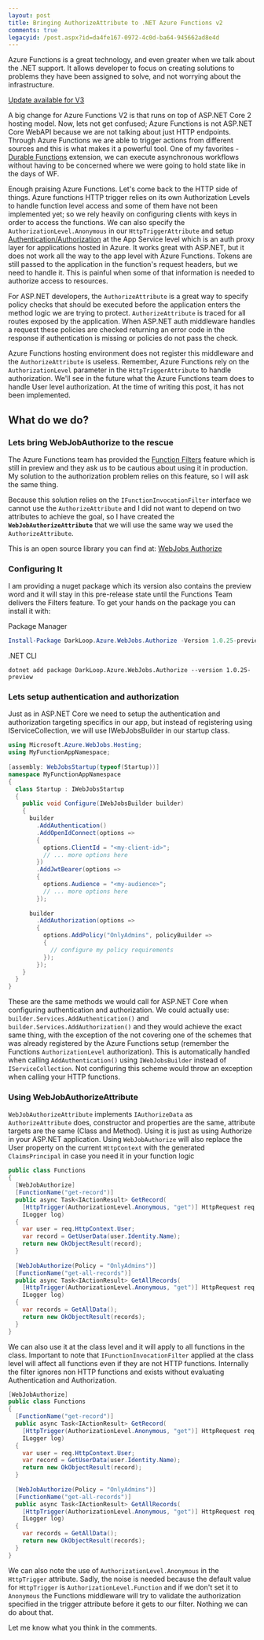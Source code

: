```yaml
---
layout: post
title: Bringing AuthorizeAttribute to .NET Azure Functions v2
comments: true
legacyid: /post.aspx?id=da4fe167-0972-4c0d-ba64-945662ad8e4d
---
```


Azure Functions is a great technology, and even greater when we talk about the .NET support. It allows developer to focus on creating solutions to problems they have been assigned to solve, and not worrying about the infrastructure.

[Update available for V3](functionauthorize-for-azure-functions-v3)

A big change for Azure Functions V2 is that runs on top of ASP.NET Core 2 hosting model. Now, lets not get confused; Azure Functions is not ASP.NET Core WebAPI because we are not talking about just HTTP endpoints. Through Azure Functions we are able to trigger actions from different sources and this is what makes it a powerful tool. One of my favorites - [Durable Functions](https://docs.microsoft.com/en-us/azure/azure-functions/durable/durable-functions-overview) extension, we can execute asynchronous workflows without having to be concerned where we were going to hold state like in the days of WF.

Enough praising Azure Functions. Let's come back to the HTTP side of things. Azure functions HTTP trigger relies on its own Authorization Levels to handle function level access and some of them have not been implemented yet; so we rely heavily on configuring clients with keys in order to access the functions. We can also specify the `AuthorizationLevel.Anonymous` in our `HttpTriggerAttribute` and setup [Authentication/Authorization](https://docs.microsoft.com/en-us/azure/app-service/overview-authentication-authorization) at the App Service level which is an auth proxy layer for applications hosted in Azure. It works great with ASP.NET, but it does not work all the way to the app level with Azure Functions. Tokens are still passed to the application in the function's request headers, but we need to handle it. This is painful when some of that information is needed to authorize access to resources.

For ASP.NET developers, the `AuthorizeAttribute` is a great way to specify policy checks that should be executed before the application enters the method logic we are trying to protect. `AuthorizeAttribute` is traced for all routes exposed by the application. When ASP.NET auth middleware handles a request these policies are checked returning an error code in the response if authentication is missing or policies do not pass the check.

Azure Functions hosting environment does not register this middleware and the `AuthorizeAttribute` is useless. Remember, Azure Functions rely on the `AuthorizationLevel` parameter in the `HttpTriggerAttribute` to handle authorization. We'll see in the future what the Azure Functions team does to handle User level authorization. At the time of writing this post, it has not been implemented.

## What do we do?
### Lets bring WebJobAuthorize to the rescue
The Azure Functions team has provided the [Function Filters](https://github.com/Azure/azure-webjobs-sdk/wiki/Function-Filters) feature which is still in preview and they ask us to be cautious about using it in production. My solution to the authorization problem relies on this feature, so I will ask the same thing.

Because this solution relies on the `IFunctionInvocationFilter` interface we cannot use the `AuthorizeAttribute` and I did not want to depend on two attributes to achieve the goal, so I have created the **`WebJobAuthorizeAttribute`** that we will use the same way we used the `AuthorizeAttribute`.

This is an open source library you can find at: [WebJobs Authorize](https://github.com/dark-loop/webjobs-authorize)

### Configuring It
I am providing a nuget package which its version also contains the preview word and it will stay in this pre-release state until the Functions Team delivers the Filters feature. To get your hands on the package you can install it with:

Package Manager
```powershell
Install-Package DarkLoop.Azure.WebJobs.Authorize -Version 1.0.25-preview
```

.NET CLI
```dos
dotnet add package DarkLoop.Azure.WebJobs.Authorize --version 1.0.25-preview
```

### Lets setup authentication and authorization
Just as in ASP.NET Core we need to setup the authentication and authorization targeting specifics in our app, but instead of registering using  IServiceCollection, we will use IWebJobsBuilder in our startup class.

```csharp
using Microsoft.Azure.WebJobs.Hosting;
using MyFunctionAppNamespace;
 
[assembly: WebJobsStartup(typeof(Startup))]
namespace MyFunctionAppNamespace
{
  class Startup : IWebJobsStartup
  {
    public void Configure(IWebJobsBuilder builder)
    {
      builder
        .AddAuthentication()
        .AddOpenIdConnect(options =>
        {
          options.ClientId = "<my-client-id>";
          // ... more options here
        })
        .AddJwtBearer(options =>
        {
          options.Audience = "<my-audience>";
          // ... more options here
        });
 
      builder
        .AddAuthorization(options =>
        {
          options.AddPolicy("OnlyAdmins", policyBuilder =>
          {
            // configure my policy requirements
          });
        });
    }
  }
}
```
These are the same methods we would call for ASP.NET Core when configuring authentication and authorization. We could actually use: `builder.Services.AddAuthentication()` and `builder.Services.AddAuthorization()` and they would achieve the exact same thing, with the exception of the not covering one of the schemes that was already registered by the Azure Functions setup (remember the Functions `AuthorizationLevel` authorization). This is automatically handled when calling `AddAuthentication()` using `IWebJobsBuilder` instead of `IServiceCollection`. Not configuring this scheme would throw an exception when calling your HTTP functions.

### Using WebJobAuthorizeAttribute
`WebJobAuthorizeAttribute` implements `IAuthorizeData` as `AuthorizeAttribute` does, constructor and properties are the same, attribute targets are the same (Class and Method). Using it is just as using Authorize in your ASP.NET application. Using `WebJobAuthorize` will also replace the User property on the current `HttpContext` with the generated `ClaimsPrincipal` in case you need it in your function logic

```csharp
public class Functions
{
  [WebJobAuthorize]
  [FunctionName("get-record")]
  public async Task<IActionResult> GetRecord(
    [HttpTrigger(AuthorizationLevel.Anonymous, "get")] HttpRequest req,
    ILogger log)
  {
    var user = req.HttpContext.User;
    var record = GetUserData(user.Identity.Name);
    return new OkObjectResult(record);
  }
 
  [WebJobAuthorize(Policy = "OnlyAdmins")]
  [FunctionName("get-all-records")]
  public async Task<IActionResult> GetAllRecords(
    [HttpTrigger(AuthorizationLevel.Anonymous, "get")] HttpRequest req,
    ILogger log)
  {
    var records = GetAllData();
    return new OkObjectResult(records);
  }
}
```
We can also use it at the class level and it will apply to all functions in the class. Important to note that `IFunctionInvocationFilter` applied at the class level will affect all functions even if they are not HTTP functions. Internally the filter ignores non HTTP functions and exists without evaluating Authentication and Authorization.

```csharp
[WebJobAuthorize]
public class Functions
{
  [FunctionName("get-record")]
  public async Task<IActionResult> GetRecord(
    [HttpTrigger(AuthorizationLevel.Anonymous, "get")] HttpRequest req,
    ILogger log)
  {
    var user = req.HttpContext.User;
    var record = GetUserData(user.Identity.Name);
    return new OkObjectResult(record);
  }
 
  [WebJobAuthorize(Policy = "OnlyAdmins")]
  [FunctionName("get-all-records")]
  public async Task<IActionResult> GetAllRecords(
    [HttpTrigger(AuthorizationLevel.Anonymous, "get")] HttpRequest req,
    ILogger log)
  {
    var records = GetAllData();
    return new OkObjectResult(records);
  }
}
```
We can also note the use of `AuthorizationLevel.Anonymous` in the `HttpTrigger` attribute. Sadly, the noise is needed because the default value for `HttpTrigger` is `AuthorizationLevel.Function` and if we don't set it to `Anonymous` the Functions middleware will try to validate the authorization specified in the trigger attribute before it gets to our filter. Nothing we can do about that.

Let me know what you think in the comments.